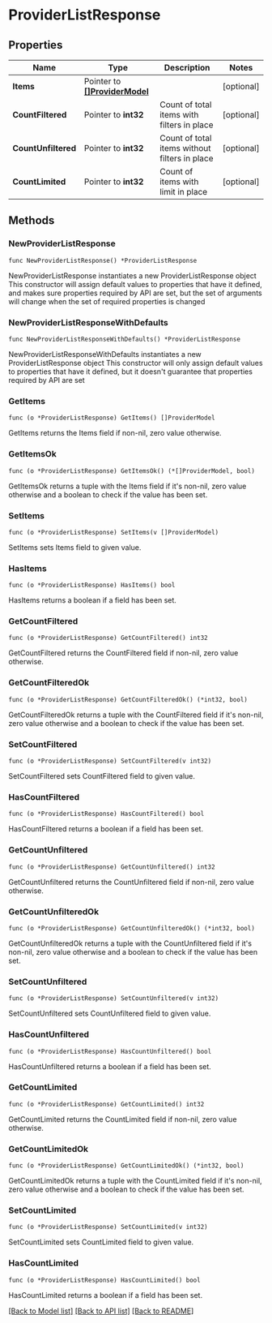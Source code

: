 # ProviderListResponse

## Properties

Name | Type | Description | Notes
------------ | ------------- | ------------- | -------------
**Items** | Pointer to [**[]ProviderModel**](ProviderModel.md) |  | [optional] 
**CountFiltered** | Pointer to **int32** | Count of total items with filters in place | [optional] 
**CountUnfiltered** | Pointer to **int32** | Count of total items without filters in place | [optional] 
**CountLimited** | Pointer to **int32** | Count of items with limit in place | [optional] 

## Methods

### NewProviderListResponse

`func NewProviderListResponse() *ProviderListResponse`

NewProviderListResponse instantiates a new ProviderListResponse object
This constructor will assign default values to properties that have it defined,
and makes sure properties required by API are set, but the set of arguments
will change when the set of required properties is changed

### NewProviderListResponseWithDefaults

`func NewProviderListResponseWithDefaults() *ProviderListResponse`

NewProviderListResponseWithDefaults instantiates a new ProviderListResponse object
This constructor will only assign default values to properties that have it defined,
but it doesn't guarantee that properties required by API are set

### GetItems

`func (o *ProviderListResponse) GetItems() []ProviderModel`

GetItems returns the Items field if non-nil, zero value otherwise.

### GetItemsOk

`func (o *ProviderListResponse) GetItemsOk() (*[]ProviderModel, bool)`

GetItemsOk returns a tuple with the Items field if it's non-nil, zero value otherwise
and a boolean to check if the value has been set.

### SetItems

`func (o *ProviderListResponse) SetItems(v []ProviderModel)`

SetItems sets Items field to given value.

### HasItems

`func (o *ProviderListResponse) HasItems() bool`

HasItems returns a boolean if a field has been set.

### GetCountFiltered

`func (o *ProviderListResponse) GetCountFiltered() int32`

GetCountFiltered returns the CountFiltered field if non-nil, zero value otherwise.

### GetCountFilteredOk

`func (o *ProviderListResponse) GetCountFilteredOk() (*int32, bool)`

GetCountFilteredOk returns a tuple with the CountFiltered field if it's non-nil, zero value otherwise
and a boolean to check if the value has been set.

### SetCountFiltered

`func (o *ProviderListResponse) SetCountFiltered(v int32)`

SetCountFiltered sets CountFiltered field to given value.

### HasCountFiltered

`func (o *ProviderListResponse) HasCountFiltered() bool`

HasCountFiltered returns a boolean if a field has been set.

### GetCountUnfiltered

`func (o *ProviderListResponse) GetCountUnfiltered() int32`

GetCountUnfiltered returns the CountUnfiltered field if non-nil, zero value otherwise.

### GetCountUnfilteredOk

`func (o *ProviderListResponse) GetCountUnfilteredOk() (*int32, bool)`

GetCountUnfilteredOk returns a tuple with the CountUnfiltered field if it's non-nil, zero value otherwise
and a boolean to check if the value has been set.

### SetCountUnfiltered

`func (o *ProviderListResponse) SetCountUnfiltered(v int32)`

SetCountUnfiltered sets CountUnfiltered field to given value.

### HasCountUnfiltered

`func (o *ProviderListResponse) HasCountUnfiltered() bool`

HasCountUnfiltered returns a boolean if a field has been set.

### GetCountLimited

`func (o *ProviderListResponse) GetCountLimited() int32`

GetCountLimited returns the CountLimited field if non-nil, zero value otherwise.

### GetCountLimitedOk

`func (o *ProviderListResponse) GetCountLimitedOk() (*int32, bool)`

GetCountLimitedOk returns a tuple with the CountLimited field if it's non-nil, zero value otherwise
and a boolean to check if the value has been set.

### SetCountLimited

`func (o *ProviderListResponse) SetCountLimited(v int32)`

SetCountLimited sets CountLimited field to given value.

### HasCountLimited

`func (o *ProviderListResponse) HasCountLimited() bool`

HasCountLimited returns a boolean if a field has been set.


[[Back to Model list]](../README.md#documentation-for-models) [[Back to API list]](../README.md#documentation-for-api-endpoints) [[Back to README]](../README.md)


